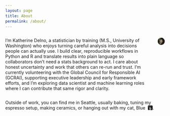 ```yaml
---
layout: page
title: About
permalink: /about/
---
```


<div style="display: flex; align-items: flex-start; gap: 20px;">

  <p>
    I’m Katherine Delno, a statistician by training (M.S., University of Washington) who enjoys turning careful analysis into decisions people can actually use. I build clear, reproducible workflows in Python and R and translate results into plain language so collaborators don’t need a stats background to act. I care about honest uncertainty and work that others can re-run and trust. I’m currently volunteering with the Global Council for Responsible AI (GCRAI), supporting executive leadership and early framework efforts, and I’m exploring data scientist and machine learning roles where I can contribute that same rigor and clarity.
  </p>

  <img src="/assets/img/headshot.JPG" alt="Headshot"
       style="width: 200px; border-radius: 50%; flex-shrink: 0;"
       loading="lazy" decoding="async">

</div>

<p>
  Outside of work, you can find me in Seattle, usually baking, tuning my espresso setup, making ceramics, or hanging out with my cat, Blue
  <img src="/assets/img/blue.jpeg" alt="Blue the cat"
       style="height:1.1em; width:auto; vertical-align:-2px; border-radius:3px; margin-left:4px;"
       loading="lazy" decoding="async">.
</p>
